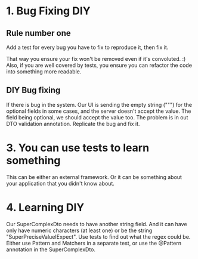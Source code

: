 # 1. Bug Fixing DIY
## Rule number one
Add a test for every bug you have to fix to reproduce it, then fix it.

That way you ensure your fix won't be removed even if it's convoluted. :)
Also, if you are well covered by tests, you ensure you can refactor the code into something more readable.

## DIY Bug fixing 
If there is bug in the system. Our UI is sending the empty string (""") for the optional fields in some cases, and the server doesn't accept the value. 
The field being optional, we should accept the value too. 
The problem is in out DTO validation annotation. Replicate the bug and fix it. 

# 3. You can use tests to learn something
This can be either an external framework. 
Or it can be something about your application that you didn't know about.

# 4. Learning DIY
Our SuperComplexDto needs to have another string field. And it can have only have numeric characters (at least one) or be the string "SuperPreciseValueIExpect".
Use tests to find out what the regex could be. Either use Pattern and Matchers in a separate test, or use the @Pattern annotation in the SuperComplexDto.

